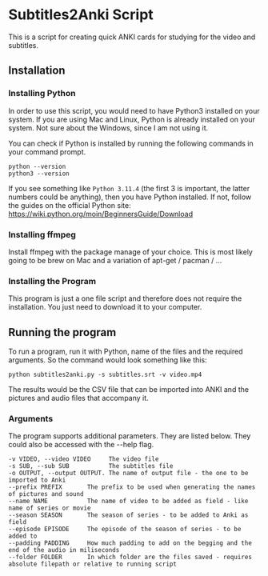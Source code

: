 # Subtitles2Anki Script

This is a script for creating quick ANKI cards for studying for the video and subtitles. 

## Installation

### Installing Python

In order to use this script, you would need to have Python3 installed on your system. If you are using Mac and Linux, Python is already installed on your system. Not sure about the Windows, since I am not using it. 

You can check if Python is installed by running the following commands in your command prompt.

```
python --version
python3 --version
```

If you see something like `Python 3.11.4` (the first 3 is important, the latter numbers could be anything), then you have Python installed. If not, follow the guides on the official Python site: https://wiki.python.org/moin/BeginnersGuide/Download

### Installing ffmpeg

Install ffmpeg with the package manage of your choice. This is most likely going to be brew on Mac and a variation of apt-get / pacman / ...

### Installing the Program

This program is just a one file script and therefore does not require the installation. You just need to download it to your computer.

## Running the program

To run a program, run it with Python, name of the files and the required arguments. So the command would look something like this:

```
python subtitles2anki.py -s subtitles.srt -v video.mp4
```

The results would be the CSV file that can be imported into ANKI and the pictures and audio files that accompany it.

### Arguments

The program supports additional parameters. They are listed below. They could also be accessed with the --help flag.

```
-v VIDEO, --video VIDEO     The video file
-s SUB, --sub SUB           The subtitles file
-o OUTPUT, --output OUTPUT. The name of output file - the one to be imported to Anki
--prefix PREFIX       The prefix to be used when generating the names of pictures and sound
--name NAME           The name of video to be added as field - like name of series or movie
--season SEASON       The season of series - to be added to Anki as field
--episode EPISODE     The episode of the season of series - to be added to
--padding PADDING     How much padding to add on the begging and the end of the audio in miliseconds
--folder FOLDER       In which folder are the files saved - requires absolute filepath or relative to running script
```